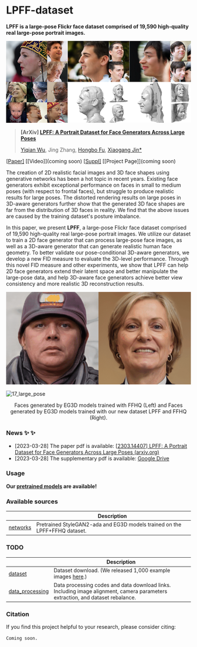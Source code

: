 # LPFF-dataset
**LPFF is a large-pose Flickr face dataset comprised of 19,590 high-quality real large-pose portrait images.**

![teaser1](./images/teaser1.png)



> **[ArXiv] [LPFF: A Portrait Dataset for Face Generators Across Large Poses]()**
>
> [Yiqian Wu](https://onethousandwu.com/), Jing Zhang, [Hongbo Fu](http://sweb.cityu.edu.hk/hongbofu/publications.html), [Xiaogang Jin*](http://www.cad.zju.edu.cn/home/jin)

[[Paper\]](https://arxiv.org/abs/2303.14407) [[Video\]](coming soon) [[Suppl\]](https://drive.google.com/file/d/1Xktg7oqMMNN9hqGYva3BBTJoux17y2SR/view?usp=sharing) [[Project Page\]](coming soon)



The creation of 2D realistic facial images and 3D face shapes using generative networks has been a hot topic in recent years. Existing face generators exhibit exceptional performance on faces in small to medium poses (with respect to frontal faces), but struggle to produce realistic results for large poses. The distorted rendering results on large poses in 3D-aware generators further show that the generated 3D face shapes are far from the distribution of 3D faces in reality. We find that the above issues are caused by the training dataset's posture imbalance. 

In this paper, we present **LPFF**, a large-pose Flickr face dataset comprised of 19,590 high-quality real large-pose portrait images. We utilize our dataset to train a 2D face generator that can process large-pose face images, as well as a 3D-aware generator that can generate realistic human face geometry. To better validate our pose-conditional 3D-aware generators, we develop a new FID measure to evaluate the 3D-level performance. Through this novel FID measure and other experiments, we show that LPFF can help 2D face generators extend their latent space and better manipulate the large-pose data, and help 3D-aware face generators achieve better view consistency and more realistic 3D reconstruction results.



![17](./images/17.gif)

![17_large_pose](./images/17_large_pose.gif)

<center>Faces generated by EG3D models trained with FFHQ (Left) and Faces generated by EG3D models trained with our new dataset LPFF and FFHQ (Right).</center>

### News  ✨ ✨ 

- [2023-03-28] The paper pdf is available: [[2303.14407\] LPFF: A Portrait Dataset for Face Generators Across Large Poses (arxiv.org)](https://arxiv.org/abs/2303.14407)
- [2023-03-28] The supplementary pdf is available: [Google Drive](https://drive.google.com/file/d/1Xktg7oqMMNN9hqGYva3BBTJoux17y2SR/view?usp=sharing)





### Usage

**Our [pretrained models](https://github.com/oneThousand1000/LPFF-dataset/tree/master/networks) are available!**

### Available sources

|                                                              | Description                                                  |
| ------------------------------------------------------------ | ------------------------------------------------------------ |
| [networks](https://github.com/oneThousand1000/LPFF-dataset/tree/master/networks) | Pretrained StyleGAN2-ada and EG3D models trained on the LPFF+FFHQ  dataset. |

### TODO

|                     | Description                                                  |
| ------------------- | ------------------------------------------------------------ |
| [dataset]()         | Dataset download. (We released 1,000 example images [here](https://github.com/lpffdataset/LPFF-Dataset).) |
| [data_processing]() | Data processing codes and data download links. Including image alignment, camera parameters extraction, and dataset rebalance. |

### Citation

If you find this project helpful to your research, please consider citing:

```
Coming soon.
```

